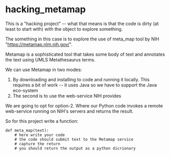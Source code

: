 # hacking_metamap
This is a "hacking project" -- what that means is that the code is dirty (at least to start with) with the object to explore something.

The something in this case is to explore the use of meta_map tool by NIH "https://metamap.nlm.nih.gov/".

Metamap is a sophisticated tool that takes some body of text and annotates the text using UMLS Metathesaurus terms.

We can use Metamap in two modes:

1. By downloading and installing to code and running it locally. This requires a bit of work -- it uses Java so we have to support the Java eco-system
2. The second is to use the web-service NIH provides

We are going to opt for option-2. Where our Python code invokes a remote web-service running on NIH's servers and returns the result.

So for this project write a function:

```
def meta_map(text):
    # here write your code
    # the code should submit text to the Metamap service
    # capture the return
    # you should return the output as a python dicrionary
 ```
